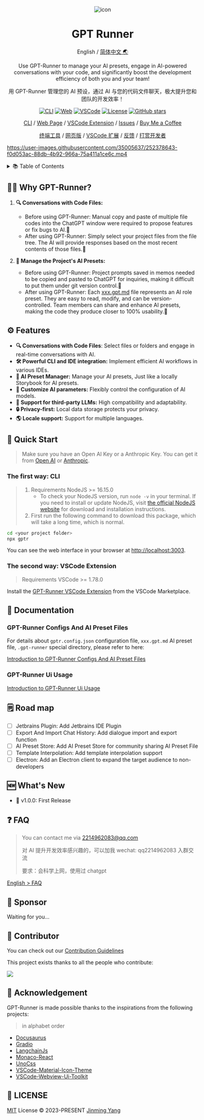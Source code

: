 <div align="center">
<img src="https://github.com/2214962083/2214962083/assets/34775414/a48b745f-c803-4884-95a8-26c63f7f5b53" alt="icon"/>

<h1 align="center">GPT Runner</h1>


English / [简体中文 🌏](https://github.com/nicepkg/gpt-runner/tree/main/README_CN.md)

Use GPT-Runner to manage your AI presets, engage in AI-powered conversations with your code, and significantly boost the development efficiency of both you and your team!

用 GPT-Runner 管理您的 AI 预设，通过 AI 与您的代码文件聊天，极大提升您和团队的开发效率！

[![CLI][cli-image]][cli-url]
[![Web][web-image]][web-url]
[![VSCode][vscode-image]][vscode-url]
[![License](https://img.shields.io/github/license/nicepkg/gpt-runner)][gpt-runner-license]
[![GitHub stars](https://img.shields.io/github/stars/nicepkg/gpt-runner?style=social)][gpt-runner-url]


[CLI](https://github.com/nicepkg/gpt-runner/tree/main/packages/gpt-runner-cli/) / [Web Page](https://github.com/nicepkg/gpt-runner/tree/main/packages/gpt-runner-web/) / [VSCode Extension](https://github.com/nicepkg/gpt-runner/tree/main/packages/gpt-runner-vscode/) / [Issues](https://github.com/nicepkg/gpt-runner/issues) / [Buy Me a Coffee](https://bmc.link/jinmingyang)

[终端工具](https://github.com/nicepkg/gpt-runner/blob/main/packages/gpt-runner-cli/README_CN.md) / [网页版](https://github.com/nicepkg/gpt-runner/tree/main/packages/gpt-runner-web/) / [VSCode 扩展](https://github.com/nicepkg/gpt-runner/blob/main/packages/gpt-runner-vscode/README_CN.md) / [反馈](https://github.com/nicepkg/gpt-runner/issues) / [打赏开发者](https://github.com/nicepkg/gpt-runner/assets/35005637/98a4962a-8a2e-4177-8781-1e1ee886ecdc)

[cli-url]: https://github.com/nicepkg/gpt-runner/tree/main/packages/gpt-runner-cli/
[cli-image]: https://img.shields.io/badge/CLI-Node.js-green?logo=node.js
[gpt-runner-license]: https://github.com/nicepkg/gpt-runner/tree/main/LICENSE
[gpt-runner-url]: https://github.com/nicepkg/gpt-runner
[web-url]: https://github.com/nicepkg/gpt-runner/tree/main/packages/gpt-runner-web/
[web-image]: https://img.shields.io/badge/Web-React-blue?logo=react
[vscode-url]: https://github.com/nicepkg/gpt-runner/tree/main/packages/gpt-runner-vscode/
[vscode-image]: https://img.shields.io/badge/VSCode-Extension-blue?logo=visualstudiocode

</div>

https://user-images.githubusercontent.com/35005637/252378643-f0d053ac-88db-4b92-966a-75a411a1ce6c.mp4

<details>
<summary>📚 Table of Contents</summary><br>

- [🤷‍♂️ Why GPT-Runner?](#️-why-gpt-runner)
- [⚙️ Features](#️-features)
- [🚀 Quick Start](#-quick-start)
  - [The first way: CLI](#the-first-way-cli)
  - [The second way:  VSCode Extension](#the-second-way--vscode-extension)
- [📖 Documentation](#-documentation)
  - [GPT-Runner Configs And AI Preset Files](#gpt-runner-configs-and-ai-preset-files)
  - [GPT-Runner Ui Usage](#gpt-runner-ui-usage)
- [🗒️ Road map](#️-road-map)
- [🆕 What's New](#-whats-new)
- [❓ FAQ](#-faq)
- [💖 Sponsor](#-sponsor)
- [🤝 Contributor](#-contributor)
- [🙏 Acknowledgement](#-acknowledgement)
- [📜 LICENSE](#-license)

<br></details>

## 🤷‍♂️ Why GPT-Runner?

1. **🔍 Conversations with Code Files:** 
    - Before using GPT-Runner: Manual copy and paste of multiple file codes into the ChatGPT window were required to propose features or fix bugs to AI.🙁
    - After using GPT-Runner: Simply select your project files from the file tree. The AI will provide responses based on the most recent contents of those files.🤩

2. **📑 Manage the Project's AI Presets:** 
    - Before using GPT-Runner: Project prompts saved in memos needed to be copied and pasted to ChatGPT for inquiries, making it difficult to put them under git version control.🤪
    - After using GPT-Runner: Each [xxx.gpt.md](https://github.com/nicepkg/gpt-runner/tree/main/docs/examples/example-en.gpt.md) file represents an AI role preset. They are easy to read, modify, and can be version-controlled. Team members can share and enhance AI presets, making the code they produce closer to 100% usability.🥰


## ⚙️ Features

- **🔍 Conversations with Code Files**: Select files or folders and engage in real-time conversations with AI.
- **🛠️ Powerful CLI and IDE integration:** Implement efficient AI workflows in various IDEs.
- **🔖 AI Preset Manager:** Manage your AI presets, Just like a locally Storybook for AI presets.
- **🤖 Customize AI parameters:** Flexibly control the configuration of AI models.
- **🔌 Support for third-party LLMs:** High compatibility and adaptability.
- **🔒 Privacy-first:** Local data storage protects your privacy.
- **🌎 Locale support:** Support for multiple languages.

## 🚀 Quick Start

> Make sure you have an Open AI Key or a Anthropic Key. You can get it from [Open AI](https://platform.openai.com/account/api-keys) or [Anthropic](https://www.anthropic.com/).


### The first way: CLI

> 1. Requirements NodeJS >= 16.15.0
>     - To check your NodeJS version, run `node -v` in your terminal. If you need to install or update NodeJS, visit [the official NodeJS website](https://nodejs.org/) for download and installation instructions.
> 2. First run the following command to download this package, which will take a long time, which is normal.


```bash
cd <your project folder>
npx gptr
```

You can see the web interface in your browser at [http://localhost:3003](http://localhost:3003).

### The second way:  VSCode Extension

> Requirements VSCode >= 1.78.0

Install the [GPT-Runner VSCode Extension](https://marketplace.visualstudio.com/items?itemName=nicepkg.gpt-runner) from the VSCode Marketplace.

## 📖 Documentation

### GPT-Runner Configs And AI Preset Files

For details about `gptr.config.json` configuration file, `xxx.gpt.md` AI preset file, `.gpt-runner` special directory, please refer to here:

[Introduction to GPT-Runner Configs And AI Preset Files](https://github.com/nicepkg/gpt-runner/blob/main/docs/gpt-config.en.md)

### GPT-Runner Ui Usage

[Introduction to GPT-Runner Ui Usage](https://github.com/nicepkg/gpt-runner/blob/main/docs/ui-usage.en.md)

## 🗒️ Road map

- [ ] Jetbrains Plugin: Add Jetbrains IDE Plugin
- [ ] Export And Import Chat History: Add dialogue import and export function
- [ ] AI Preset Store: Add AI Preset Store for community sharing AI Preset File
- [ ] Template Interpolation: Add template interpolation support
- [ ] Electron: Add an Electron client to expand the target audience to non-developers

## 🆕 What's New

- 🚀 v1.0.0: First Release

## ❓ FAQ

> You can contact me via [2214962083@qq.com](mailto:2214962083@qq.com)
> 
> 对 AI 提升开发效率感兴趣的，可以加我 wechat: qq2214962083 入群交流
> 
> 要求：会科学上网，使用过 chatgpt


[English > FAQ](https://github.com/nicepkg/gpt-runner/tree/main/docs/faq.en.md)

## 💖 Sponsor

Waiting for you...

## 🤝 Contributor

You can check out our [Contribution Guidelines](https://github.com/nicepkg/gpt-runner/tree/main/CONTRIBUTING.md)

This project exists thanks to all the people who contribute:

<a href="https://github.com/nicepkg/gpt-runner/graphs/contributors">
  <img src="https://contrib.rocks/image?repo=nicepkg/gpt-runner" />
</a>

## 🙏 Acknowledgement

GPT-Runner is made possible thanks to the inspirations from the following projects:

> in alphabet order

- [Docusaurus](https://github.com/facebook/docusaurus)
- [Gradio](https://github.com/gradio-app/gradio)
- [LangchainJs](https://github.com/hwchase17/langchainjs)
- [Monaco-React](https://github.com/suren-atoyan/monaco-react)
- [UnoCss](https://github.com/unocss/unocss)
- [VSCode-Material-Icon-Theme](https://github.com/PKief/vscode-material-icon-theme)
- [VSCode-Webview-Ui-Toolkit](https://github.com/microsoft/vscode-webview-ui-toolkit)

## 📜 LICENSE

[MIT](https://github.com/nicepkg/gpt-runner/tree/main/LICENSE) License &copy; 2023-PRESENT [Jinming Yang](https://github.com/2214962083)
